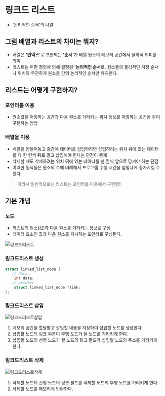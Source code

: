 # 링크드 리스트
- '논리적인 순서'의 나열

## 그럼 배열과 리스트의 차이는 뭐지?
- 배열은 <b>'인덱스'</b>로 표현되는 <b>'순서'</b>가 배열 원소의 메모리 공간에서 물리적 의미를 의미
- 리스트는 어떤 정의에 의해 결정된 <b>'논리적인 순서</b>로, 원소들의 물리적인 저장 순서나 위치와 무관하게 원소들 간의 논리적인 순서만 유지한다.

## 리스트는 어떻게 구현하지?
### 포인터를 이용
- 원소값을 저장하는 공간과 다음 원소를 가리키는 위치 정보를 저장하는 공간을 같이 구현하는 방법
### 배열을 이용
- 배열을 만들어놓고 중간에 데이터를 삽입하려면 삽입하려는 위치 뒤에 있는 데이터를 다 한 칸씩 뒤로 밀고 삽입해야 한다는 단점이 존재
- 삭제할 때도 삭제하려는 위치 뒤에 있는 데이터를 한 칸씩 앞으로 당겨야 하는 단점
- 이러한 동작들은 원소의 수에 비례해서 프로그램 수행 시간을 엄청나게 증가시킬 수 있다.
> 따라서 일반적으로는 리스트는 포인터를 이용해서 구현함!!

## 기본 개념
### 노드
- 리스트의 원소(값)과 다음 원소를 가리키는 정보로 구성
- 데이터 요소인 값과 다음 원소를 지시하는 포인터로 구성된다.

![링크드리스트](https://miro.medium.com/max/1332/1*JG-58S8EMxVXrk7cKAaK8w.png)

### 링크드리스트 생성
```cpp
struct linked_list_node {
   // data
    int data;
   // pointer
    struct linked_list_node *link;
};
```

### 링크드리스트 삽입
![링크드리스트삽입](https://img1.daumcdn.net/thumb/R1280x0/?scode=mtistory2&fname=https%3A%2F%2Fblog.kakaocdn.net%2Fdn%2FYN0nZ%2FbtqIsKtj5aH%2FWh5yiZ73POkR2o1PkNpCL0%2Fimg.png)
1. 메모리 공간을 할당받고 삽입할 내용을 저장하여 삽입할 노드를 생성한다.
2. 삽입할 노드의 링크 부분이 후행 토드가 될 노드를 가리키게 한다.
3. 삽입될 노드의 선행 노드가 될 노드의 링크 필드가 삽입할 노드의 주소를 가리키게 한다.

### 링크드리스트 삭제
![링크드리스트삭제](https://img1.daumcdn.net/thumb/R1280x0/?scode=mtistory2&fname=https%3A%2F%2Fblog.kakaocdn.net%2Fdn%2FcheiRb%2FbtqIgfol0s5%2FnN4nBZ1EvILbK29mMUIcUk%2Fimg.png)
1. 삭제할 노드의 선행 노드의 링크 필드를 삭제할 노드의 후행 노드를 가리키게 한다.
2. 삭제할 노드를 메모리에 반환한다.